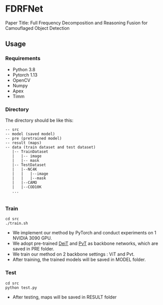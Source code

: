 # FDRFNet

Paper Title: Full Frequency Decomposition and  Reasoning Fusion for Camouflaged Object Detection



## Usage
### Requirements
* Python 3.8
* Pytorch 1.13
* OpenCV
* Numpy
* Apex
* Timm


### Directory
The directory should be like this:

````
-- src 
-- model (saved model)
-- pre (pretrained model)
-- result (maps)
-- data (train dataset and test dataset)
   |-- TrainDataset
   |   |-- image
   |   |-- mask
   |-- TestDataset
   |   |--NC4K
   |   |   |--image
   |   |   |--mask
   |   |--CAMO
   |   |--COD10K
   ...
   
````



### Train
```
cd src
./train.sh
```
* We implement our method by PyTorch and conduct experiments on 1 NVIDIA 3090 GPU.
* We adopt pre-trained [DeiT](https://dl.fbaipublicfiles.com/deit/deit_base_distilled_patch16_384-d0272ac0.pth) and [PvT](https://github.com/whai362/PVT/releases/download/v2/pvt_v2_b3.pth) as backbone networks, which are saved in PRE folder.
* We train our method on 2 backbone settings : ViT and Pvt.
* After training, the trained models will be saved in MODEL folder.

### Test

```
cd src
python test.py
```
* After testing, maps will be saved in RESULT folder


